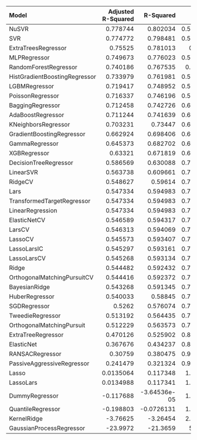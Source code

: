 | Model                         |   Adjusted R-Squared |     R-Squared |     RMSE |     Pearson |   Spearman |   Time Taken |
|:------------------------------|---------------------:|--------------:|---------:|------------:|-----------:|-------------:|
| NuSVR                         |            0.778744  |   0.802034    | 0.529402 |   0.899531  |   0.91084  |   0.00383997 |
| SVR                           |            0.774772  |   0.798481    | 0.534133 |   0.900074  |   0.91521  |   0.0114629  |
| ExtraTreesRegressor           |            0.75525   |   0.781013    | 0.5568   |   0.895387  |   0.907099 |   0.0474231  |
| MLPRegressor                  |            0.749673  |   0.776023    | 0.563109 |   0.89541   |   0.907639 |   0.183298   |
| RandomForestRegressor         |            0.740186  |   0.767535    | 0.57368  |   0.891857  |   0.902653 |   0.140524   |
| HistGradientBoostingRegressor |            0.733979  |   0.761981    | 0.580492 |   0.887187  |   0.911011 |   1.16607    |
| LGBMRegressor                 |            0.719417  |   0.748952    | 0.596168 |   0.877518  |   0.883919 |   0.149594   |
| PoissonRegressor              |            0.716337  |   0.746196    | 0.599432 |   0.884734  |   0.909055 |   0.015043   |
| BaggingRegressor              |            0.712458  |   0.742726    | 0.603516 |   0.881943  |   0.899343 |   0.0100269  |
| AdaBoostRegressor             |            0.711244  |   0.741639    | 0.604789 |   0.873907  |   0.905349 |   0.0324097  |
| KNeighborsRegressor           |            0.703231  |   0.73447     | 0.613123 |   0.881411  |   0.89603  |   0.00295877 |
| GradientBoostingRegressor     |            0.662924  |   0.698406    | 0.653435 |   0.864299  |   0.894012 |   0.066144   |
| GammaRegressor                |            0.645373  |   0.682702    | 0.670231 |   0.873479  |   0.910563 |   0.00758696 |
| XGBRegressor                  |            0.63321   |   0.671819    | 0.681628 |   0.853931  |   0.879584 |   0.350913   |
| DecisionTreeRegressor         |            0.586569  |   0.630088    | 0.723669 |   0.837755  |   0.86702  |   0.00324583 |
| LinearSVR                     |            0.563738  |   0.609661    | 0.743382 |   0.7916    |   0.910255 |   0.016525   |
| RidgeCV                       |            0.548627  |   0.59614     | 0.756147 |   0.792262  |   0.911701 |   0.0028851  |
| Lars                          |            0.547334  |   0.594983    | 0.757229 |   0.790406  |   0.912009 |   0.00943303 |
| TransformedTargetRegressor    |            0.547334  |   0.594983    | 0.757229 |   0.790406  |   0.912009 |   0.00325489 |
| LinearRegression              |            0.547334  |   0.594983    | 0.757229 |   0.790406  |   0.912009 |   0.0192149  |
| ElasticNetCV                  |            0.546589  |   0.594317    | 0.757852 |   0.792735  |   0.90807  |   0.020694   |
| LarsCV                        |            0.546313  |   0.594069    | 0.758083 |   0.791468  |   0.908039 |   0.0054152  |
| LassoCV                       |            0.545573  |   0.593407    | 0.758701 |   0.791518  |   0.907485 |   0.032881   |
| LassoLarsIC                   |            0.545297  |   0.593161    | 0.758931 |   0.791495  |   0.909085 |   0.00371671 |
| LassoLarsCV                   |            0.545268  |   0.593134    | 0.758956 |   0.791557  |   0.908901 |   0.0209672  |
| Ridge                         |            0.544482  |   0.592432    | 0.759611 |   0.794735  |   0.918411 |   0.00292301 |
| OrthogonalMatchingPursuitCV   |            0.544416  |   0.592372    | 0.759666 |   0.788542  |   0.904777 |   0.00411487 |
| BayesianRidge                 |            0.543268  |   0.591345    | 0.760622 |   0.794479  |   0.917549 |   0.00380921 |
| HuberRegressor                |            0.540033  |   0.58845     | 0.763312 |   0.785964  |   0.900099 |   0.00615406 |
| SGDRegressor                  |            0.5262    |   0.576074    | 0.774704 |   0.787606  |   0.911147 |   0.00298715 |
| TweedieRegressor              |            0.513192  |   0.564435    | 0.785267 |   0.786449  |   0.910963 |   0.0091238  |
| OrthogonalMatchingPursuit     |            0.512229  |   0.563573    | 0.786043 |   0.784083  |   0.913302 |   0.00280595 |
| ExtraTreeRegressor            |            0.470126  |   0.525902    | 0.819266 |   0.809305  |   0.852398 |   0.00278807 |
| ElasticNet                    |            0.367676  |   0.434237    | 0.894969 |   0.787105  |   0.912255 |   0.00279903 |
| RANSACRegressor               |            0.30759   |   0.380475    | 0.936527 |   0.76233   |   0.857811 |   0.0131588  |
| PassiveAggressiveRegressor    |            0.241479  |   0.321324    | 0.980217 |   0.793324  |   0.91995  |   0.00295115 |
| Lasso                         |            0.0135064 |   0.117348    | 1.11786  |   0.788004  |   0.919334 |   0.013248   |
| LassoLars                     |            0.0134988 |   0.117341    | 1.11786  |   0.788024  |   0.919334 |   0.00295901 |
| DummyRegressor                |           -0.117688  |  -3.64536e-05 | 1.18987  | nan         | nan        |   0.00230598 |
| QuantileRegressor             |           -0.198803  |  -0.0726131   | 1.23229  |   0.785092  |   0.90413  |  12.7942     |
| KernelRidge                   |           -3.76625   |  -3.26454     | 2.45712  |   0.794735  |   0.918411 |   0.013622   |
| GaussianProcessRegressor      |          -23.9972    | -21.3659      | 5.6271   |   0.0737243 |   0.402715 |   0.0263267  |